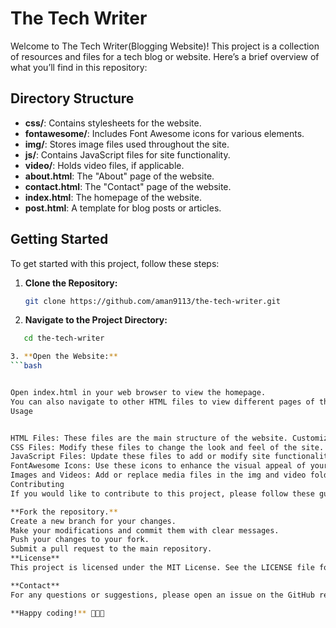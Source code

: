 # The Tech Writer

Welcome to The Tech Writer(Blogging Website)! This project is a collection of resources and files for a tech blog or website. Here’s a brief overview of what you’ll find in this repository:

## Directory Structure

- **css/**: Contains stylesheets for the website.
- **fontawesome/**: Includes Font Awesome icons for various elements.
- **img/**: Stores image files used throughout the site.
- **js/**: Contains JavaScript files for site functionality.
- **video/**: Holds video files, if applicable.
- **about.html**: The "About" page of the website.
- **contact.html**: The "Contact" page of the website.
- **index.html**: The homepage of the website.
- **post.html**: A template for blog posts or articles.

## Getting Started

To get started with this project, follow these steps:

1. **Clone the Repository:**
   ```bash
   git clone https://github.com/aman9113/the-tech-writer.git

2. **Navigate to the Project Directory:**
```bash
   cd the-tech-writer

3. **Open the Website:**
```bash


Open index.html in your web browser to view the homepage.
You can also navigate to other HTML files to view different pages of the site.
Usage


HTML Files: These files are the main structure of the website. Customize them to fit your content and style.
CSS Files: Modify these files to change the look and feel of the site.
JavaScript Files: Update these files to add or modify site functionality.
FontAwesome Icons: Use these icons to enhance the visual appeal of your site.
Images and Videos: Add or replace media files in the img and video folders respectively.
Contributing
If you would like to contribute to this project, please follow these guidelines:

**Fork the repository.**
Create a new branch for your changes.
Make your modifications and commit them with clear messages.
Push your changes to your fork.
Submit a pull request to the main repository.
**License**
This project is licensed under the MIT License. See the LICENSE file for details.

**Contact**
For any questions or suggestions, please open an issue on the GitHub repository or contact the repository owner directly.

**Happy coding!** 🚀🚀🚀
   
